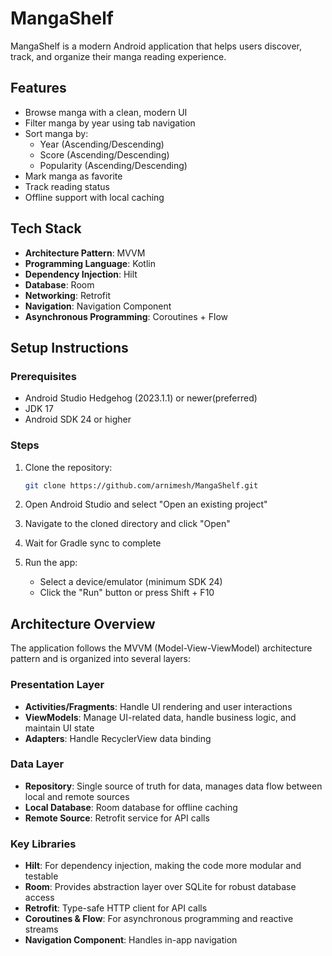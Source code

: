 # MangaShelf

MangaShelf is a modern Android application that helps users discover, track, and organize their manga reading experience.
## Features

- Browse manga with a clean, modern UI
- Filter manga by year using tab navigation
- Sort manga by:
  - Year (Ascending/Descending)
  - Score (Ascending/Descending)
  - Popularity (Ascending/Descending)
- Mark manga as favorite
- Track reading status
- Offline support with local caching

## Tech Stack

- **Architecture Pattern**: MVVM 
- **Programming Language**: Kotlin
- **Dependency Injection**: Hilt
- **Database**: Room
- **Networking**: Retrofit
- **Navigation**: Navigation Component
- **Asynchronous Programming**: Coroutines + Flow

## Setup Instructions

### Prerequisites
- Android Studio Hedgehog (2023.1.1) or newer(preferred)
- JDK 17
- Android SDK 24 or higher

### Steps
1. Clone the repository:
   ```bash
   git clone https://github.com/arnimesh/MangaShelf.git
   ```

2. Open Android Studio and select "Open an existing project"

3. Navigate to the cloned directory and click "Open"

4. Wait for Gradle sync to complete

5. Run the app:
   - Select a device/emulator (minimum SDK 24)
   - Click the "Run" button or press Shift + F10

## Architecture Overview

The application follows the MVVM (Model-View-ViewModel) architecture pattern and is organized into several layers:

### Presentation Layer
- **Activities/Fragments**: Handle UI rendering and user interactions
- **ViewModels**: Manage UI-related data, handle business logic, and maintain UI state
- **Adapters**: Handle RecyclerView data binding

### Data Layer
- **Repository**: Single source of truth for data, manages data flow between local and remote sources
- **Local Database**: Room database for offline caching
- **Remote Source**: Retrofit service for API calls

### Key Libraries
- **Hilt**: For dependency injection, making the code more modular and testable
- **Room**: Provides abstraction layer over SQLite for robust database access
- **Retrofit**: Type-safe HTTP client for API calls
- **Coroutines & Flow**: For asynchronous programming and reactive streams
- **Navigation Component**: Handles in-app navigation

